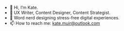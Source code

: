 - 👋 Hi, I’m Kate.
- 👀 UX Writer, Content Designer, Content Strategist.
- 🌱 Word nerd designing stress-free digital experiences.
- 📫 How to reach me: kate.muir@outlook.com

<!---
kmuir1991/kmuir1991 is a ✨ special ✨ repository because its `README.md` (this file) appears on your GitHub profile.
You can click the Preview link to take a look at your changes.
--->
